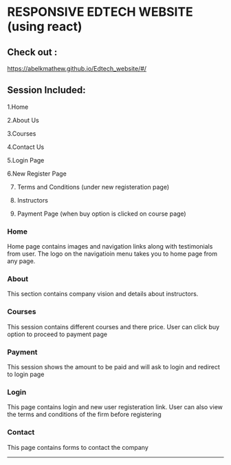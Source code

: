 # RESPONSIVE EDTECH WEBSITE (using react)

## Check out : 
https://abelkmathew.github.io/Edtech_website/#/

## Session Included:

1.Home 

2.About Us 

3.Courses 

4.Contact Us 

5.Login Page 

6.New Register Page 

7. Terms and Conditions (under new registeration page)

8. Instructors 

9. Payment Page (when buy option is clicked on course page)

### Home 

Home page contains images and navigation links along with testimonials from user. The logo on the navigatioin menu takes you to home page from any page.

### About

This section contains company vision and details about instructors.

### Courses

This session contains different courses and there price. User can click buy option to proceed to payment page

### Payment

This session shows the amount to be paid and will ask to login and redirect to login page

### Login

This page contains login and new user registeration link. User can also view the terms and conditions of the firm before registering

### Contact

This page contains forms to contact the company



*********************************************************************************************************************************************************



